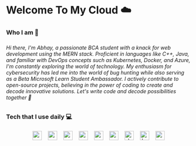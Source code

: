 <h1 align="left">Welcome To My Cloud ☁️</h1>

###

<h3 align="left">Who I am 🤔</h3>

###

<h6 align="left">Hi there, I'm Abhay, a passionate BCA student with a knack for web development using the MERN stack. Proficient in languages like C++, Java, and familiar with DevOps concepts such as Kubernetes, Docker, and Azure, I'm constantly exploring the world of technology. My enthusiasm for cybersecurity has led me into the world of bug hunting while also serving as a Beta Microsoft Learn Student Ambassador. I actively contribute to open-source projects, believing in the power of coding to create and decode innovative solutions. Let's write code and decode possibilities together 🚀</h6>

###

<h3 align="left">Tech that I use daily 💻</h3>

###

<div align="center">
  <img src="https://skillicons.dev/icons?i=mongodb" height="25" alt="mongodb logo"  />
  <img width="9" />
  <img src="https://skillicons.dev/icons?i=express" height="25" alt="express logo"  />
  <img width="9" />
  <img src="https://cdn.jsdelivr.net/gh/devicons/devicon/icons/react/react-original.svg" height="25" alt="react logo"  />
  <img width="9" />
  <img src="https://skillicons.dev/icons?i=nodejs" height="25" alt="nodejs logo"  />
  <img width="9" />
  <img src="https://skillicons.dev/icons?i=nextjs" height="25" alt="nextjs logo"  />
  <img width="9" />
  <img src="https://skillicons.dev/icons?i=graphql" height="25" alt="graphql logo"  />
  <img width="9" />
  <img src="https://skillicons.dev/icons?i=docker" height="25" alt="docker logo"  />
  <img width="9" />
  <img src="https://skillicons.dev/icons?i=kubernetes" height="25" alt="kubernetes logo"  />
  <img width="9" />
  <img src="https://skillicons.dev/icons?i=azure" height="25" alt="azure logo"  />
</div>

###
